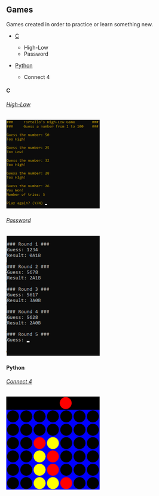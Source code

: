 <!-- Pedro Tortello jul/2020 -->
## Games
Games created in order to practice or learn something new.

- [C](#c)
  - High-Low
  - Password

- [Python](#python)
  - Connect 4

#### C
###### [High-Low](https://github.com/PTortello/Games/tree/master/High-Low)

<img src="/High-Low/highlow.png" alt="image" width="250"/>

###### [Password](https://github.com/PTortello/Games/tree/master/Password)

<img src="/Password/password.png" alt="image" width="250"/>

#### Python
###### [Connect 4](https://github.com/PTortello/Games/tree/master/Connect4)

<img src="/Connect4/connect4.png" alt="image" width="250"/>
